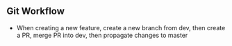 ## Git Workflow
- When creating a new feature, create a new branch from dev, then create a PR, merge PR into dev, then propagate changes to master